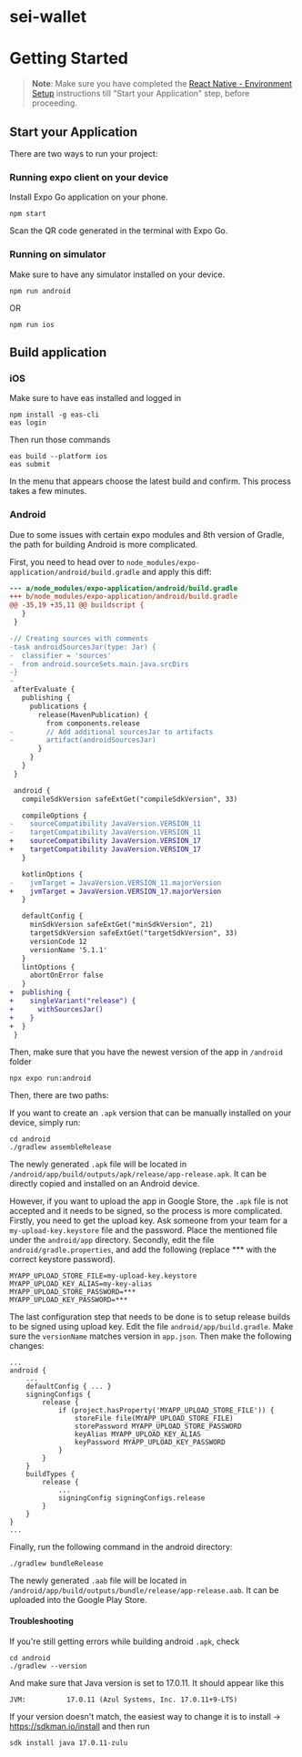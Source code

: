 # sei-wallet

# Getting Started

> **Note**: Make sure you have completed the [React Native - Environment Setup](https://reactnative.dev/docs/environment-setup) instructions till "Start your Application" step, before proceeding.

## Start your Application

There are two ways to run your project:

### Running expo client on your device

Install Expo Go application on your phone.

```
npm start
```

Scan the QR code generated in the terminal with Expo Go.

### Running on simulator

Make sure to have any simulator installed on your device.

```
npm run android
```

OR

```
npm run ios
```

## Build application

### iOS

Make sure to have eas installed and logged in

```
npm install -g eas-cli
eas login
```

Then run those commands

```
eas build --platform ios
eas submit
```

In the menu that appears choose the latest build and confirm. This process takes a few minutes.

### Android

Due to some issues with certain expo modules and 8th version of Gradle, the path for building Android is more complicated.

First, you need to head over to `node_modules/expo-application/android/build.gradle` and apply this diff:

```diff
--- a/node_modules/expo-application/android/build.gradle
+++ b/node_modules/expo-application/android/build.gradle
@@ -35,19 +35,11 @@ buildscript {
   }
 }

-// Creating sources with comments
-task androidSourcesJar(type: Jar) {
-  classifier = 'sources'
-  from android.sourceSets.main.java.srcDirs
-}
-
 afterEvaluate {
   publishing {
     publications {
       release(MavenPublication) {
         from components.release
-        // Add additional sourcesJar to artifacts
-        artifact(androidSourcesJar)
       }
     }
   }
 }

 android {
   compileSdkVersion safeExtGet("compileSdkVersion", 33)

   compileOptions {
-    sourceCompatibility JavaVersion.VERSION_11
-    targetCompatibility JavaVersion.VERSION_11
+    sourceCompatibility JavaVersion.VERSION_17
+    targetCompatibility JavaVersion.VERSION_17
   }

   kotlinOptions {
-    jvmTarget = JavaVersion.VERSION_11.majorVersion
+    jvmTarget = JavaVersion.VERSION_17.majorVersion
   }

   defaultConfig {
     minSdkVersion safeExtGet("minSdkVersion", 21)
     targetSdkVersion safeExtGet("targetSdkVersion", 33)
     versionCode 12
     versionName '5.1.1'
   }
   lintOptions {
     abortOnError false
   }
+  publishing {
+    singleVariant("release") {
+      withSourcesJar()
+    }
+  }
 }

```

Then, make sure that you have the newest version of the app in `/android` folder

```
npx expo run:android
```

Then, there are two paths:

If you want to create an `.apk` version that can be manually installed on your device, simply run:

```
cd android
./gradlew assembleRelease
```

The newly generated `.apk` file will be located in `/android/app/build/outputs/apk/release/app-release.apk`. It can be directly copied and installed on an Android device.

However, if you want to upload the app in Google Store, the `.apk` file is not accepted and it needs to be signed, so the process is more complicated.
Firstly, you need to get the upload key. Ask someone from your team for a `my-upload-key.keystore` file and the password. Place the mentioned file under the `android/app` directory.
Secondly, edit the file `android/gradle.properties`, and add the following (replace \*\*\* with the correct keystore password).

```
MYAPP_UPLOAD_STORE_FILE=my-upload-key.keystore
MYAPP_UPLOAD_KEY_ALIAS=my-key-alias
MYAPP_UPLOAD_STORE_PASSWORD=***
MYAPP_UPLOAD_KEY_PASSWORD=***
```

The last configuration step that needs to be done is to setup release builds to be signed using upload key. Edit the file `android/app/build.gradle`. Make sure the `versionName` matches version in `app.json`. Then make the following changes:

```
...
android {
    ...
    defaultConfig { ... }
    signingConfigs {
        release {
            if (project.hasProperty('MYAPP_UPLOAD_STORE_FILE')) {
                storeFile file(MYAPP_UPLOAD_STORE_FILE)
                storePassword MYAPP_UPLOAD_STORE_PASSWORD
                keyAlias MYAPP_UPLOAD_KEY_ALIAS
                keyPassword MYAPP_UPLOAD_KEY_PASSWORD
            }
        }
    }
    buildTypes {
        release {
            ...
            signingConfig signingConfigs.release
        }
    }
}
...
```

Finally, run the following command in the android directory:

```
./gradlew bundleRelease
```

The newly generated `.aab` file will be located in `/android/app/build/outputs/bundle/release/app-release.aab`. It can be uploaded into the Google Play Store.

#### Troubleshooting

If you're still getting errors while building android `.apk`, check

```
cd android
./gradlew --version
```

And make sure that Java version is set to 17.0.11. It should appear like this

```
JVM:          17.0.11 (Azul Systems, Inc. 17.0.11+9-LTS)
```

If your version doesn't match, the easiest way to change it is to install -> https://sdkman.io/install
and then run

```
sdk install java 17.0.11-zulu
```
